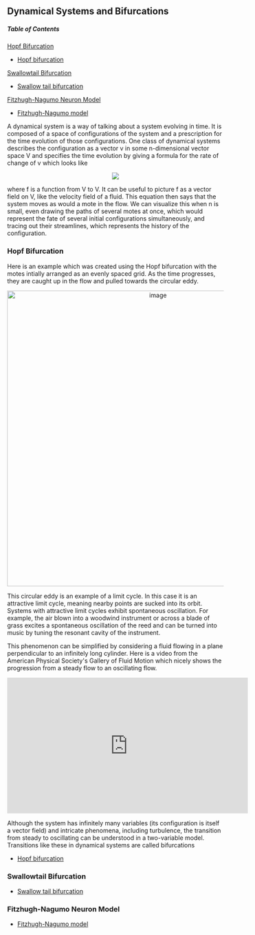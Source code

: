 ## Dynamical Systems and Bifurcations

##### Table of Contents  

[Hopf Bifurcation](#hopfbifurc)

* [Hopf bifurcation](https://experience-lab.github.io/hopf-bifurcation/)

[Swallowtail Bifurcation](#swallowtail)

* [Swallow tail bifurcation](https://experience-lab.github.io/swallowtail/)

[Fitzhugh-Nagumo Neuron Model](#fitzneuron)

* [Fitzhugh-Nagumo model](https://experience-lab.github.io/FitzHugh-Nagumo/)

A dynamical system is a way of talking about a system evolving in time. It is composed of a space of configurations of the system and a prescription for the time evolution of those configurations. One class of dynamical systems describes the configuration as a vector v in some n-dimensional vector space V and specifies the time evolution by giving a formula for the rate of change of v which looks like

<p align="center">
<img src="https://render.githubusercontent.com/render/math?math=\frac{dv}{dt} = f(v)">
</p>
  
where f is a function from V to V. It can be useful to picture f as a vector field on V, like the velocity field of a fluid. This equation then says that the system moves as would a mote in the flow. We can visualize this when n is small, even drawing the paths of several motes at once, which would represent the fate of several initial configurations simultaneously, and tracing out their streamlines, which represents the history of the configuration.

<a name="hopfbifurc"/>

### Hopf Bifurcation

Here is an example which was created using the Hopf bifurcation with the motes intially arranged as an evenly spaced grid. As the time progresses, they are caught up in the flow and pulled towards the circular eddy.

<p align="center">
<img width="686" alt="image" src="https://user-images.githubusercontent.com/6211319/137596260-adfe9cf7-8608-4118-ba0f-4bb99c52b391.png">
</p>

This circular eddy is an example of a limit cycle. In this case it is an attractive limit cycle, meaning nearby points are sucked into its orbit. Systems with attractive limit cycles exhibit spontaneous oscillation. For example, the air blown into a woodwind instrument or across a blade of grass excites a spontaneous oscillation of the reed and can be turned into music by tuning the resonant cavity of the instrument.

This phenomenon can be simplified by considering a fluid flowing in a plane perpendicular to an infinitely long cylinder. Here is a video from the American Physical Society's Gallery of Fluid Motion which nicely shows the progression from a steady flow to an oscillating flow.

<p align="center">
<iframe width="560" height="315" src="https://www.youtube.com/embed/pW0JfEBE9h8" title="YouTube video player" frameborder="0" allow="accelerometer; autoplay; clipboard-write; encrypted-media; gyroscope; picture-in-picture" allowfullscreen></iframe>
</p>

Although the system has infinitely many variables (its configuration is itself a vector field) and intricate phenomena, including turbulence, the transition from steady to oscillating can be understood in a two-variable model. Transitions like these in dynamical systems are called bifurcations

* [Hopf bifurcation](https://experience-lab.github.io/hopf-bifurcation/)

<a name="swallowtail"/>

### Swallowtail Bifurcation

* [Swallow tail bifurcation](https://experience-lab.github.io/swallowtail/)

<a name = "fitzneuron"/>

### Fitzhugh-Nagumo Neuron Model

* [Fitzhugh-Nagumo model](https://experience-lab.github.io/FitzHugh-Nagumo/)

